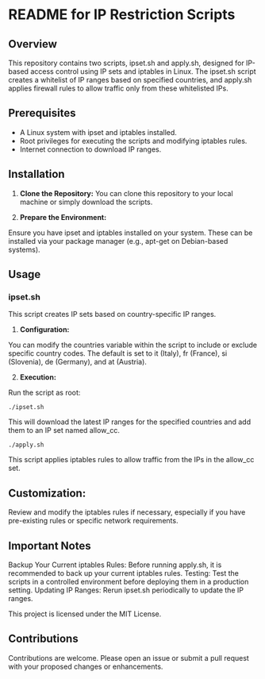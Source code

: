 # README for IP Restriction Scripts
## Overview
This repository contains two scripts, ipset.sh and apply.sh, designed for IP-based access control using IP sets and iptables in Linux. The ipset.sh script creates a whitelist of IP ranges based on specified countries, and apply.sh applies firewall rules to allow traffic only from these whitelisted IPs.

## Prerequisites
- A Linux system with ipset and iptables installed.
- Root privileges for executing the scripts and modifying iptables rules.
- Internet connection to download IP ranges.

## Installation

1. **Clone the Repository:**
You can clone this repository to your local machine or simply download the scripts.

2. **Prepare the Environment:**

Ensure you have ipset and iptables installed on your system. These can be installed via your package manager (e.g., apt-get on Debian-based systems).

## Usage
### ipset.sh
This script creates IP sets based on country-specific IP ranges.

1. **Configuration:**

You can modify the countries variable within the script to include or exclude specific country codes. The default is set to it (Italy), fr (France), si (Slovenia), de (Germany), and at (Austria).

2. **Execution:**

Run the script as root:

```
./ipset.sh
```

This will download the latest IP ranges for the specified countries and add them to an IP set named allow_cc.

```
./apply.sh
```

This script applies iptables rules to allow traffic from the IPs in the allow_cc set.

## Customization:

Review and modify the iptables rules if necessary, especially if you have pre-existing rules or specific network requirements.

## Important Notes
Backup Your Current iptables Rules: Before running apply.sh, it is recommended to back up your current iptables rules.
Testing: Test the scripts in a controlled environment before deploying them in a production setting.
Updating IP Ranges: Rerun ipset.sh periodically to update the IP ranges.

This project is licensed under the MIT License.

## Contributions
Contributions are welcome. Please open an issue or submit a pull request with your proposed changes or enhancements.